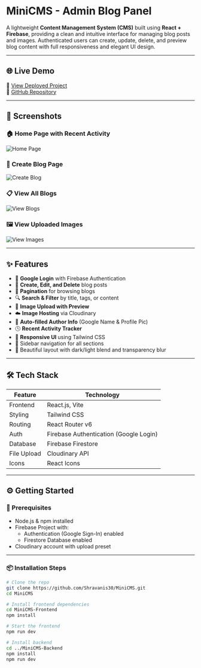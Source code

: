 # MiniCMS - Admin Blog Panel

A lightweight **Content Management System (CMS)** built using **React + Firebase**, providing a clean and intuitive interface for managing blog posts and images. Authenticated users can create, update, delete, and preview blog content with full responsiveness and elegant UI design.

---

## 🌐 Live Demo

🔗 [View Deployed Project](https://mini-cms-wefd.vercel.app/)  
🔗 [GitHub Repository](https://github.com/Shravanis30/MiniCMS)

---

## 📸 Screenshots

### 🏠 Home Page with Recent Activity
![Home Page](./screenshots/)

### 📝 Create Blog Page
![Create Blog](./screenshots/create-blog.png)

### 📋 View All Blogs
![View Blogs](./screenshots/view-blogs.png)

### 🖼️ View Uploaded Images
![View Images](./screenshots/view-images.png)


---

## ✨ Features

- 🔐 **Google Login** with Firebase Authentication
- 📝 **Create, Edit, and Delete** blog posts
- 📄 **Pagination** for browsing blogs
- 🔍 **Search & Filter** by title, tags, or content
- 🌄 **Image Upload with Preview**
- ☁️ **Image Hosting** via Cloudinary
- 👤 **Auto-filled Author Info** (Google Name & Profile Pic)
- 🕓 **Recent Activity Tracker**
- 📱 **Responsive UI** using Tailwind CSS
- 🧭 Sidebar navigation for all sections
- 🎨 Beautiful layout with dark/light blend and transparency blur

---

## 🛠️ Tech Stack

| Feature        | Technology                                |
|----------------|--------------------------------------------|
| Frontend       | React.js, Vite                            |
| Styling        | Tailwind CSS                              |
| Routing        | React Router v6                           |
| Auth           | Firebase Authentication (Google Login)    |
| Database       | Firebase Firestore                        |
| File Upload    | Cloudinary API                            |
| Icons          | React Icons                               |

---

## ⚙️ Getting Started

### 🔑 Prerequisites

- Node.js & npm installed
- Firebase Project with:
  - Authentication (Google Sign-In) enabled
  - Firestore Database enabled
- Cloudinary account with upload preset

---

### 📦 Installation Steps

```bash
# Clone the repo
git clone https://github.com/Shravanis30/MiniCMS.git
cd MiniCMS

# Install frontend dependencies
cd MiniCMS-Frontend
npm install

# Start the frontend
npm run dev

# Install backend 
cd ../MiniCMS-Backend
npm install
npm run dev
